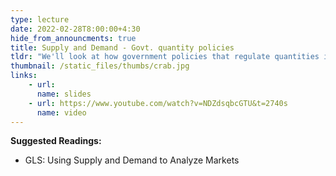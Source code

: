 ```yaml
---
type: lecture
date: 2022-02-28T8:00:00+4:30
hide_from_announcments: true
title: Supply and Demand - Govt. quantity policies
tldr: "We'll look at how government policies that regulate quantities impact economic welfare and market outcomes."
thumbnail: /static_files/thumbs/crab.jpg
links: 
    - url: 
      name: slides
    - url: https://www.youtube.com/watch?v=NDZdsqbcGTU&t=2740s
      name: video
---
```

**Suggested Readings:**
- GLS: Using Supply and Demand to Analyze Markets

